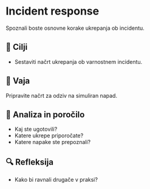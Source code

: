 # Incident response

Spoznali boste osnovne korake ukrepanja ob incidentu.

## 🎯 Cilji
- Sestaviti načrt ukrepanja ob varnostnem incidentu.

## 🧪 Vaja
Pripravite načrt za odziv na simuliran napad.

## 📝 Analiza in poročilo
- Kaj ste ugotovili?
- Katere ukrepe priporočate?
- Katere napake ste prepoznali?

## 🔍 Refleksija
- Kako bi ravnali drugače v praksi?
